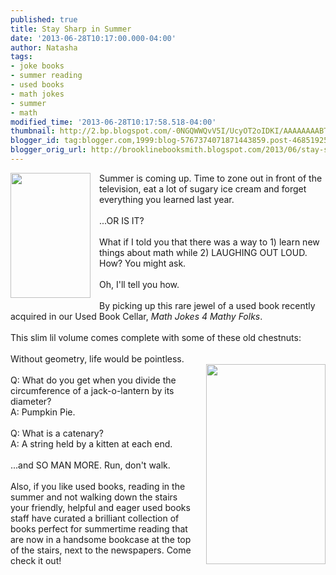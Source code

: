 ```yaml
---
published: true
title: Stay Sharp in Summer
date: '2013-06-28T10:17:00.000-04:00'
author: Natasha
tags:
- joke books
- summer reading
- used books
- math jokes
- summer
- math
modified_time: '2013-06-28T10:17:58.518-04:00'
thumbnail: http://2.bp.blogspot.com/-0NGQWWQvV5I/UcyOT2oIDKI/AAAAAAAABTk/qytb9L3GUPY/s72-c/Math_Jokes_RDR.jpg
blogger_id: tag:blogger.com,1999:blog-5767374071871443859.post-4685192530176163815
blogger_orig_url: http://brooklinebooksmith.blogspot.com/2013/06/stay-sharp-in-summer.html
---
```


<a href="http://2.bp.blogspot.com/-0NGQWWQvV5I/UcyOT2oIDKI/AAAAAAAABTk/qytb9L3GUPY/s619/Math_Jokes_RDR.jpg" imageanchor="1" style="clear: left; float: left; margin-bottom: 1em; margin-right: 1em;"><img border="0" height="200" src="http://2.bp.blogspot.com/-0NGQWWQvV5I/UcyOT2oIDKI/AAAAAAAABTk/qytb9L3GUPY/s200/Math_Jokes_RDR.jpg" width="128" /></a>Summer is coming up. Time to zone out in front of the television, eat a lot of sugary ice cream and forget everything you learned last year.<br /><br />...OR IS IT?<br /><br />What if I told you that there was a way to 1) learn new things about math while 2) LAUGHING OUT LOUD. How? You might ask.<br /><br />Oh, I'll tell you how.<br /><br />By picking up this rare jewel of a used book recently acquired in our Used Book Cellar, <i>Math Jokes 4 Mathy Folks</i>.<br /><br />This slim lil volume comes complete with some of these old chestnuts:<br /><br />Without geometry, life would be pointless.<br /><a href="http://1.bp.blogspot.com/-8X0p8yA5bD4/UcyQ96HBIHI/AAAAAAAABUA/m4bQ288UZJQ/s1600/IMAG0028.jpg" imageanchor="1" style="clear: right; float: right; margin-bottom: 1em; margin-left: 1em;"><img border="0" height="320" src="http://1.bp.blogspot.com/-8X0p8yA5bD4/UcyQ96HBIHI/AAAAAAAABUA/m4bQ288UZJQ/s320/IMAG0028.jpg" width="191" /></a><br />Q: What do you get when you divide the circumference of a jack-o-lantern by its diameter?<br />A: Pumpkin Pie.<br /><br />Q: What is a catenary?<br />A: A string held by a kitten at each end.<br /><br />...and SO MAN MORE. Run, don't walk.<br /><br />Also, if you like used books, reading in the summer and not walking down the stairs your friendly, helpful and eager used books staff have curated a brilliant collection of books perfect for summertime reading that are now in a handsome bookcase at the top of the stairs, next to the newspapers. Come check it out!
